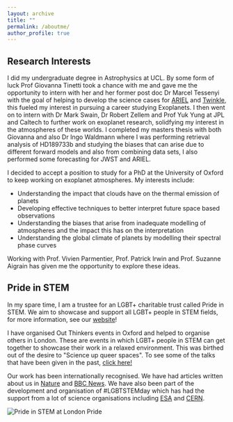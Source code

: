 ```yaml
---
layout: archive
title: ""
permalink: /aboutme/
author_profile: true
---
```


## Research Interests
I did my undergraduate degree in Astrophysics at UCL. By some form of luck Prof Giovanna Tinetti took a chance with me and gave me the opportunity to intern with her and her former post doc Dr Marcel Tessenyi with the goal of helping to develop the science cases for [ARIEL](https://arielmission.space/) and [Twinkle](http://www.twinkle-spacemission.co.uk/), this fueled my interest in pursuing a career studying Exoplanets. I then went on to intern with Dr Mark Swain, Dr Robert Zellem and Prof Yuk Yung at JPL and Caltech to further work on exoplanet research, solidfying my interest in the atmospheres of these worlds. I completed my masters thesis with both Giovanna and also Dr Ingo Waldmann where I was performing retrieval analysis of HD189733b and studying the biases that can arise due to different forward models and also from combining data sets, I also performed some forecasting for JWST and ARIEL.

I decided to accept a position to study for a PhD at the University of Oxford to keep working on exoplanet atmospheres. My interests include:
- Understanding the impact that clouds have on the thermal emission of planets 
- Developing effective techniques to better interpret future space based observations
- Understanding the biases that arise from inadequate modelling of atmospheres and the impact this has on the interpretation
- Understanding the global climate of planets by modelling their spectral phase curves

Working with Prof. Vivien Parmentier, Prof. Patrick Irwin and Prof. Suzanne Aigrain has given me the opportunity to explore these ideas.

## Pride in STEM
In my spare time, I am a trustee for an LGBT+ charitable trust called Pride in STEM. We aim to showcase and support all LGBT+ people in STEM fields, for more information, see our [website](https://prideinstem.org)!

I have organised Out Thinkers events in Oxford and helped to organise others in London. These are events in which LGBT+ people in STEM can get together to showcase their work in a relaxed environment. This was birthed out of the desire to "Science up queer spaces". To see some of the talks that have been given in the past, [click here!](https://prideinstem.org/out-thinkers/)

Our work has been internationally recognised. We have had articles written about us in [Nature](https://www.nature.com/articles/d41586-019-02022-8?utm_source=twt_nnc&utm_medium=social&utm_campaign=naturenews&sf215296903=1) and [BBC News](https://www.bbc.co.uk/news/science-environment-48884806). We have also been part of the development and organisation of #LGBTSTEMday which has had the support from a lot of science organisations including [ESA](https://twitter.com/esa/status/1147069791041142784?s=20) and [CERN](https://home.cern/news/news/cern/celebrating-diversity-science).

![Pride in STEM at London Pride](https://scontent-lht6-1.xx.fbcdn.net/v/t1.0-9/36830204_10157687388734741_8961550671576825856_o.jpg?_nc_cat=103&_nc_ohc=jUsu1mpFrusAX_uhQsl&_nc_ht=scontent-lht6-1.xx&oh=385ce49c7b7d11da3c49b59ac537c908&oe=5EC103E6)
